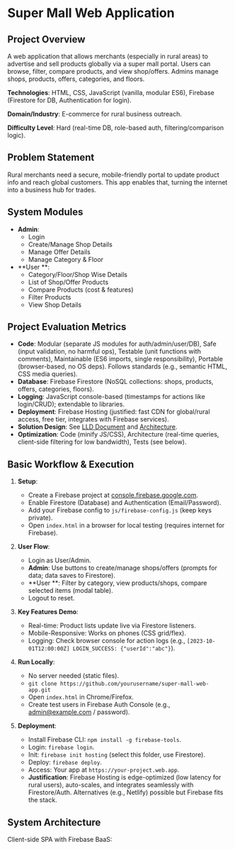# Super Mall Web Application

## Project Overview
A web application that allows merchants (especially in rural areas) to advertise and sell products globally via a super mall portal. Users can browse, filter, compare products, and view shop/offers. Admins manage shops, products, offers, categories, and floors.

**Technologies**: HTML, CSS, JavaScript (vanilla, modular ES6), Firebase (Firestore for DB, Authentication for login).

**Domain/Industry**: E-commerce for rural business outreach.

**Difficulty Level**: Hard (real-time DB, role-based auth, filtering/comparison logic).

## Problem Statement
Rural merchants need a secure, mobile-friendly portal to update product info and reach global customers. This app enables that, turning the internet into a business hub for trades.

## System Modules
- **Admin**:
  - Login
  - Create/Manage Shop Details
  - Manage Offer Details
  - Manage Category & Floor
- **User **:
  - Category/Floor/Shop Wise Details
  - List of Shop/Offer Products
  - Compare Products (cost & features)
  - Filter Products
  - View Shop Details

## Project Evaluation Metrics
- **Code**: Modular (separate JS modules for auth/admin/user/DB), Safe (input validation, no harmful ops), Testable (unit functions with comments), Maintainable (ES6 imports, single responsibility), Portable (browser-based, no OS deps). Follows standards (e.g., semantic HTML, CSS media queries).
- **Database**: Firebase Firestore (NoSQL collections: shops, products, offers, categories, floors).
- **Logging**: JavaScript console-based (timestamps for actions like login/CRUD); extendable to libraries.
- **Deployment**: Firebase Hosting (justified: fast CDN for global/rural access, free tier, integrates with Firebase services).
- **Solution Design**: See [LLD Document](#lld-document) and [Architecture](#system-architecture).
- **Optimization**: Code (minify JS/CSS), Architecture (real-time queries, client-side filtering for low bandwidth), Tests (see below).

## Basic Workflow & Execution
1. **Setup**:
   - Create a Firebase project at [console.firebase.google.com](https://console.firebase.google.com).
   - Enable Firestore (Database) and Authentication (Email/Password).
   - Add your Firebase config to `js/firebase-config.js` (keep keys private).
   - Open `index.html` in a browser for local testing (requires internet for Firebase).

2. **User  Flow**:
   - Login as User/Admin.
   - **Admin**: Use buttons to create/manage shops/offers (prompts for data; data saves to Firestore).
   - **User **: Filter by category, view products/shops, compare selected items (modal table).
   - Logout to reset.

3. **Key Features Demo**:
   - Real-time: Product lists update live via Firestore listeners.
   - Mobile-Responsive: Works on phones (CSS grid/flex).
   - Logging: Check browser console for action logs (e.g., `[2023-10-01T12:00:00Z] LOGIN_SUCCESS: {"userId":"abc"}`).

4. **Run Locally**:
   - No server needed (static files).
   - `git clone https://github.com/yourusername/super-mall-web-app.git`
   - Open `index.html` in Chrome/Firefox.
   - Create test users in Firebase Auth Console (e.g., admin@example.com / password).

5. **Deployment**:
   - Install Firebase CLI: `npm install -g firebase-tools`.
   - Login: `firebase login`.
   - Init: `firebase init hosting` (select this folder, use Firestore).
   - Deploy: `firebase deploy`.
   - Access: Your app at `https://your-project.web.app`.
   - **Justification**: Firebase Hosting is edge-optimized (low latency for rural users), auto-scales, and integrates seamlessly with Firestore/Auth. Alternatives (e.g., Netlify) possible but Firebase fits the stack.

## System Architecture
Client-side SPA with Firebase BaaS:
